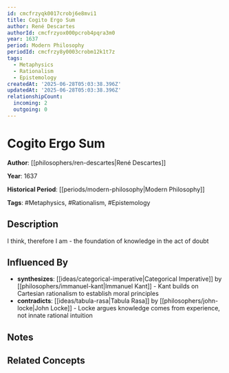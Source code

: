 ```yaml
---
id: cmcfrzyqk0017crobj6e8mvi1
title: Cogito Ergo Sum
author: René Descartes
authorId: cmcfrzyox000pcrob4pqra3m0
year: 1637
period: Modern Philosophy
periodId: cmcfrzy8y0003crobm12k1t7z
tags:
  - Metaphysics
  - Rationalism
  - Epistemology
createdAt: '2025-06-28T05:03:38.396Z'
updatedAt: '2025-06-28T05:03:38.396Z'
relationshipCount:
  incoming: 2
  outgoing: 0
---
```

# Cogito Ergo Sum

**Author**: [[philosophers/ren-descartes|René Descartes]]

**Year**: 1637

**Historical Period**: [[periods/modern-philosophy|Modern Philosophy]]

**Tags**: #Metaphysics, #Rationalism, #Epistemology

## Description

I think, therefore I am - the foundation of knowledge in the act of doubt

## Influenced By

- **synthesizes**: [[ideas/categorical-imperative|Categorical Imperative]] by [[philosophers/immanuel-kant|Immanuel Kant]] - Kant builds on Cartesian rationalism to establish moral principles
- **contradicts**: [[ideas/tabula-rasa|Tabula Rasa]] by [[philosophers/john-locke|John Locke]] - Locke argues knowledge comes from experience, not innate rational intuition

## Notes

<!-- Add your research notes, quotes, and analysis here -->

## Related Concepts

<!-- Link to related philosophical concepts -->

